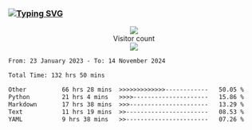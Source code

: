 ### <a href="https://git.io/typing-svg"><img src="https://readme-typing-svg.herokuapp.com?font=Fira+Code&pause=1000&width=435&lines=+Hi+%F0%9F%91%8B+There+is+Chenghow" alt="Typing SVG" /></a>
<p align="center"> 
  <img src="https://github-readme-stats.vercel.app/api?username=chenghow&show_icons=true"><br>
  Visitor count<br>
  <img src="https://profile-counter.glitch.me/chenghow/count.svg">
</p>

<!--START_SECTION:waka-->

```txt
From: 23 January 2023 - To: 14 November 2024

Total Time: 132 hrs 50 mins

Other          66 hrs 28 mins  >>>>>>>>>>>>>------------   50.05 %
Python         21 hrs 4 mins   >>>>---------------------   15.86 %
Markdown       17 hrs 38 mins  >>>----------------------   13.29 %
Text           11 hrs 19 mins  >>-----------------------   08.53 %
YAML           9 hrs 38 mins   >>-----------------------   07.26 %
```

<!--END_SECTION:waka-->

